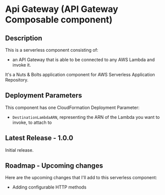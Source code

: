 
# Api Gateway (API Gateway Composable component)

## Description

This is a serverless component consisting of:

- an API Gateway that is able to be connected to any AWS Lambda and invoke it.

It's a Nuts & Bolts application component for AWS Serverless Application Repository.

## Deployment Parameters

This component has one CloudFormation Deployment Parameter:

- `DestinationLambdaARN`, representing the ARN of the Lambda you want to invoke, to attach to

## Latest Release - 1.0.0

Initial release.

## Roadmap - Upcoming changes

Here are the upcoming changes that I'll add to this serverless component:

- Adding configurable HTTP methods